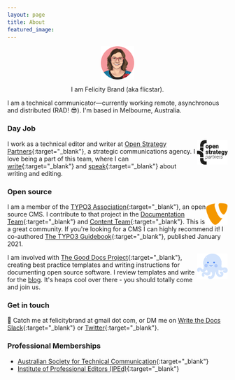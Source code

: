 ```yaml
---
layout: page
title: About
featured_image: 
---
```


<p align="center"><img src="/assets/images/authorimage.png" alt="OSP logo" align="middle" width="15%"/> </p>
<p align="center">I am Felicity Brand (aka flicstar). </p>

I am a technical communicator—currently working remote, asynchronous and distributed (RAD! 😎). I'm based in Melbourne, Australia.

### Day Job

<img src="/assets/images/pages/osplogo.jpg" alt="OSP logo" align="right" width="70px"/>

I work as a technical editor and writer at [Open Strategy Partners](https://openstrategypartners.com/){:target="_blank"}, a strategic communications agency. I love being a part of this team, where I can [write](https://openstrategypartners.com/blog){:target="_blank"} and [speak](https://open.spotify.com/show/3JRgwdSRC8knAdkMrU6jOb){:target="_blank"} about writing and editing.  

### Open source

<img src="/assets/images/pages/typo3logo.png" alt="TYPO3 logo" align="right" width="50px"/>

I am a member of the [TYPO3 Association](https://typo3.org/){:target="_blank"}, an open source CMS. I contribute to that project in the [Documentation Team](https://typo3.org/community/teams/documentation){:target="_blank"} and [Content Team](https://typo3.org/community/teams/content){:target="_blank"}. This is a great community. If you're looking for a CMS I can highly recommend it! I co-authored [The TYPO3 Guidebook](https://www.apress.com/gp/book/9781484265246){:target="_blank"}, published January 2021.

<img src="/assets/images/pages/doctopus.png" alt="The Good Docs Doctopus" align="right" width="70px"/>

I am involved with [The Good Docs Project](https://thegooddocsproject.dev/){:target="_blank"}, creating best practice templates and writing instructions for documenting open source software. I review templates and write for the [blog](https://thegooddocsproject.dev/blog/). It's heaps cool over there - you should totally come and join us.

### Get in touch

💬 Catch me at felicitybrand at gmail dot com, or DM me on [Write the Docs Slack](https://www.writethedocs.org/slack/){:target="_blank"} or [Twitter](https://twitter.com/flicstar_){:target="_blank"}. 

### Professional Memberships

* [Australian Society for Technical Communication](https://www.astc.org.au/){:target="_blank"}
* [Institute of Professional Editors (IPEd)](https://www.iped-editors.org/){:target="_blank"}
